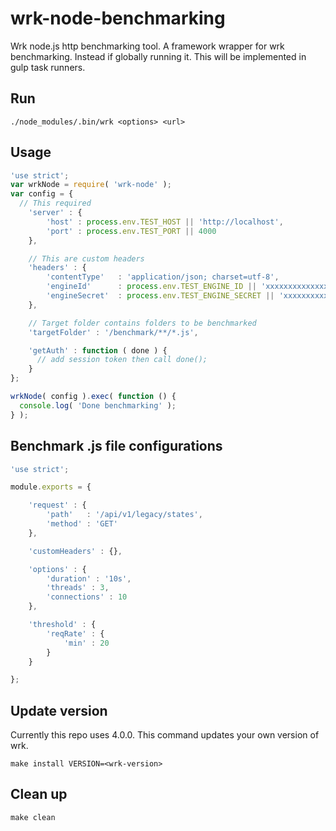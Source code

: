 # wrk-node-benchmarking
Wrk node.js http benchmarking tool. A framework wrapper for wrk benchmarking. Instead if globally running it. This will be implemented in gulp task runners.

## Run
```
./node_modules/.bin/wrk <options> <url>
```

## Usage
```javascript
'use strict';
var wrkNode = require( 'wrk-node' );
var config = {
  // This required
    'server' : {
        'host' : process.env.TEST_HOST || 'http://localhost',
        'port' : process.env.TEST_PORT || 4000
    },

    // This are custom headers
    'headers' : {
        'contentType'   : 'application/json; charset=utf-8',
        'engineId'      : process.env.TEST_ENGINE_ID || 'xxxxxxxxxxxxxxxxxxxx',
        'engineSecret'  : process.env.TEST_ENGINE_SECRET || 'xxxxxxxxxxxxxxxxx',
    },

    // Target folder contains folders to be benchmarked
    'targetFolder' : '/benchmark/**/*.js',

    'getAuth' : function ( done ) {
      // add session token then call done();
    }
};

wrkNode( config ).exec( function () {
  console.log( 'Done benchmarking' );
} );
```

## Benchmark .js file configurations
```javascript
'use strict';

module.exports = {

    'request' : {
        'path'   : '/api/v1/legacy/states',
        'method' : 'GET'
    },

    'customHeaders' : {},

    'options' : {
        'duration' : '10s',
        'threads' : 3,
        'connections' : 10
    },

    'threshold' : {
        'reqRate' : {
            'min' : 20
        }
    }

};
```

## Update version
Currently this repo uses 4.0.0. This command updates your own version of wrk.
```
make install VERSION=<wrk-version>
```

## Clean up
```
make clean
```
